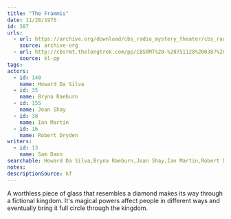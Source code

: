 ```yaml
---
title: "The Frammis"
date: 11/28/1975
id: 387
urls: 
  - url: https://archive.org/download/cbs_radio_mystery_theater/cbs_radio_mystery_theater-0351-0400.zip/cbs_radio_mystery_theater-0351-0400%2Fcbsrmt_0387_the_frammis.mp3
    source: archive-org
  - url: http://cbsrmt.thelongtrek.com/pp/CBSRMT%20-%20751128%200387%20The%20Frammis_pp.mp3
    source: kl-pp
tags: 
actors:  
  - id: 140
    name: Howard Da Silva  
  - id: 35
    name: Bryna Raeburn  
  - id: 155
    name: Joan Shay  
  - id: 38
    name: Ian Martin  
  - id: 16
    name: Robert Dryden
writers:  
  - id: 13
    name: Sam Dann
searchable: Howard Da Silva,Bryna Raeburn,Joan Shay,Ian Martin,Robert Dryden Sam Dann
notes: 
descriptionSource: kf
---
```

A worthless piece of glass that resembles a diamond makes its way through a fictional kingdom. It's magical powers affect people in different ways and eventually bring it full circle through the kingdom.